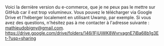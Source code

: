 Voici la dernière version du e-commerce, que je ne peux pas le mettre sur GitHub car il est trop volumineux. Vous pouvez le télécharger via Google Drive et l'héberger localement en utilisant Uwamp, par exemple. Si vous avez des questions, n'hésitez pas à me contacter à l'adresse suivante : mathieudobigny@gmail.com. https://drive.google.com/drive/folders/146i1FjUjWK8WvrvagnE7iBa68b1g3Et-?usp=sharing
